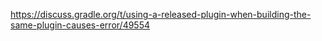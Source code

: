 https://discuss.gradle.org/t/using-a-released-plugin-when-building-the-same-plugin-causes-error/49554